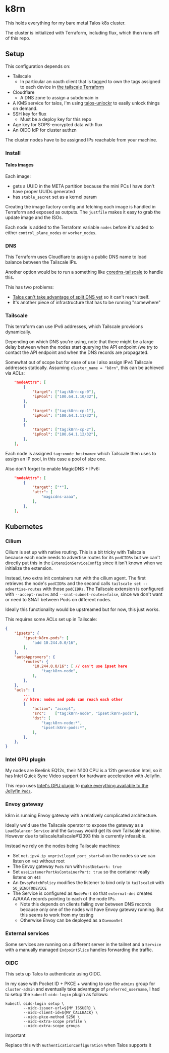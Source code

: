 # k8rn

This holds everything for my bare metal Talos k8s cluster.

The cluster is initialized with Terraform, including flux, which then runs off of this repo.

## Setup

This configuration depends on:

- Tailscale
  - In particular an oauth client that is tagged to own the tags assigned to each device in
    [the tailscale Terraform](./infra/tailscale.tf)
- Cloudflare
  - A DNS zone to assign a subdomain in
- A KMS service for talos, I'm using [talos-unlockr](https://github.com/michaelbeaumont/talos-unlockr) to easily unlock things on demand.
- SSH key for flux
  - Must be a deploy key for this repo
- Age key for SOPS-encrypted data with flux
- An OIDC IdP for cluster authzn

The cluster nodes have to be assigned IPs reachable from your machine.

### Install

#### Talos images

Each image:

- gets a UUID in the META partition because the mini PCs I have don't have proper UUIDs generated
- has `stable_secret` set as a kernel param

Creating the image factory config and fetching each image is handled in
Terraform and exposed as outputs. The `justfile` makes it easy to grab the
update image and the ISOs.

Each node is added to the Terraform variable `nodes` before it's added to either
`control_plane_nodes` or `worker_nodes`.

### DNS

This Terraform uses Cloudflare to assign a public DNS name to load balance
between the Tailscale IPs.

Another option would be to run a something like
[coredns-tailscale](https://github.com/damomurf/coredns-tailscale) to handle
this.

This has two problems:

- [Talos can't take advantage of split DNS yet](https://github.com/siderolabs/talos/issues/7287)
  so it can't reach itself.
- It's another piece of infrastructure that has to be running "somewhere"

### Tailscale

This terraform can use IPv6 addresses, which Tailscale provisions dynamically.

Depending on which DNS you're using, note that there might be a
large delay between when the nodes start querying the API endpoint
/we try to contact the API endpoint and when the DNS records are propagated.

Somewhat out of scope but for ease of use I also assign IPv4 Tailscale addresses
statically.
Assuming `cluster_name = "k8rn"`, this can be achieved via ACLs:

```json
    "nodeAttrs": [
        {
            "target": ["tag:k8rn-cp-0"],
            "ipPool": ["100.64.1.10/32"],
        },
        {
            "target": ["tag:k8rn-cp-1"],
            "ipPool": ["100.64.1.11/32"],
        },
        {
            "target": ["tag:k8rn-cp-2"],
            "ipPool": ["100.64.1.12/32"],
        },
    ],
```

Each node is assigned `tag:<node hostname>` which Tailscale then uses to assign an IP pool,
in this case a pool of size one.

Also don't forget to enable MagicDNS + IPv6:

```json
	"nodeAttrs": [
		{
			"target": ["*"],
			"attr": [
				"magicdns-aaaa",
			],
		},
    ],
```

## Kubernetes

### Cilium

Cilium is set up with native routing. This is a bit tricky with Tailscale
because each node needs to advertise routes for its `podCIDRs` but we can't
directly put this in the `ExtensionServiceConfig` since it isn't known when
we initialize the extension.

Instead, two extra init containers run with the cilium agent.
The first retrieves the node's `podCIDRs` and the second calls
`tailscale set --advertise-routes` with those `podCIDRs`.
The Tailscale extension is configured with `--accept-routes`
and `--snat-subnet-routes=false`,
since we don't want or need to SNAT between Pods on different nodes.

Ideally this functionality would be upstreamed but for now, this just works.

This requires some ACLs set up in Tailscale:

```json
{
    "ipsets": {
        "ipset:k8rn-pods": [
            "add 10.244.0.0/16",
        ],
    },
    "autoApprovers": {
        "routes": {
            "10.244.0.0/16": [ // can't use ipset here
                "tag:k8rn-node",
            ],
        },
    },
    "acls": {
        ...
        // k8rn: nodes and pods can reach each other
        {
            "action": "accept",
            "src":    ["tag:k8rn-node", "ipset:k8rn-pods"],
            "dst": [
                "tag:k8rn-node:*",
                "ipset:k8rn-pods:*",
            ],
        },
    },
}
```

### Intel GPU plugin

My nodes are Beelink EQ12s, their N100 CPU is a 12th generation Intel,
so it has Intel Quick Sync Video support for hardware acceleration with Jellyfin.

This repo uses
[Intel's GPU plugin](https://github.com/intel/intel-device-plugins-for-kubernetes/blob/main/cmd/gpu_plugin/README.md)
to [make everything available to the Jellyfin `Pods`](./k8s/base/gpu).

### Envoy gateway

k8rn is running Envoy gateway with a relatively complicated architecture.

Ideally we'd use the Tailscale operator to expose the gateway as a `LoadBalancer` `Service`
and the `Gateway` would get its own Tailscale machine.
However due to tailscale/tailscale#12393 this is currently infeasible.

Instead we rely on the nodes being Tailscale machines:

- Set `net.ipv4.ip_unprivileged_port_start=0` on the nodes so we can listen on `443` without root
- The Envoy gateway `Pods` run with `hostNetwork: true`
- Set `useListenerPortAsContainerPort: true` so the container really listens on `443`
- An `EnvoyPatchPolicy` modifies the listener to bind only to `tailscale0` with `SO_BINDTODEVICE`
- The Service is configured as `NodePort` so that `external-dns` creates A/AAAA records pointing to each of the node IPs.
  - Note this depends on clients failing over between DNS records because only one of the nodes will
    have Envoy gateway running. But this seems to work from my testing
  - Otherwise Envoy can be deployed as a `DaemonSet`

### External services

Some services are running on a different server in the tailnet and a `Service`
with a manually managed `EndpointSlice` handles forwarding the traffic.

### OIDC

This sets up Talos to authenticate using OIDC.

In my case with Pocket ID + PKCE + wanting to use the `admins` group for `cluster-admin`
and eventually take advantage of `preferred_username`,
I had to setup the `kubectl` `oidc-login` plugin as follows:

```
kubectl oidc-login setup \
        --oidc-issuer-url=${MY_ISSUER} \
        --oidc-client-id=${MY_CALLBACK} \
        --oidc-pkce-method S256 \
        --oidc-extra-scope profile \
        --oidc-extra-scope groups
```

> [!IMPORTANT]
> Replace this with `AuthenticationConfiguration` when Talos supports it
